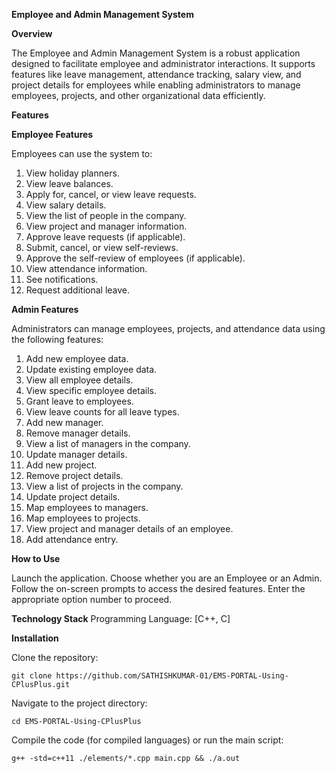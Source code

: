 **Employee and Admin Management System**

**Overview**

The Employee and Admin Management System is a robust application designed to facilitate employee and administrator interactions. It supports features like leave management, attendance tracking, salary view, and project details for employees while enabling administrators to manage employees, projects, and other organizational data efficiently.


**Features**

**Employee Features**

Employees can use the system to:

1.  View holiday planners.
2.  View leave balances.
3.  Apply for, cancel, or view leave requests.
4.  View salary details.
5.  View the list of people in the company.
6.  View project and manager information.
7.  Approve leave requests (if applicable).
8.  Submit, cancel, or view self-reviews.
9.  Approve the self-review of employees (if applicable).
10. View attendance information.
11. See notifications.
12. Request additional leave.

**Admin Features**

Administrators can manage employees, projects, and attendance data using the following features:

1.  Add new employee data.
2.  Update existing employee data.
3.  View all employee details.
4.  View specific employee details.
5.  Grant leave to employees.
6.  View leave counts for all leave types.
7.  Add new manager.
8.  Remove manager details.
9.  View a list of managers in the company.
10. Update manager details.
11. Add new project.
12. Remove project details.
13. View a list of projects in the company.
14. Update project details.
15. Map employees to managers.
16. Map employees to projects.
17. View project and manager details of an employee.
18. Add attendance entry.

**How to Use**

Launch the application.
Choose whether you are an Employee or an Admin.
Follow the on-screen prompts to access the desired features.
Enter the appropriate option number to proceed.

**Technology Stack**
Programming Language: [C++, C]

**Installation**

Clone the repository:

    git clone https://github.com/SATHISHKUMAR-01/EMS-PORTAL-Using-CPlusPlus.git

Navigate to the project directory:

    cd EMS-PORTAL-Using-CPlusPlus

Compile the code (for compiled languages) or run the main script:

    g++ -std=c++11 ./elements/*.cpp main.cpp && ./a.out
